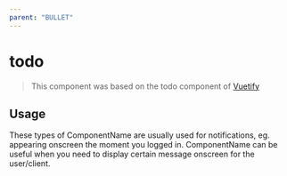 ```yaml
---
parent: "BULLET"
---
```


# todo

>This component was based on the todo component of [Vuetify](https://vuetifyjs.com/en/components/todo/ "Vuetify's todo component")

## Usage

These types of ComponentName are usually used for notifications, eg. appearing onscreen the moment you logged in. ComponentName can be useful when you need to display certain message onscreen for the user/client.

<!-- Component template need to be here -->
<todo/>






